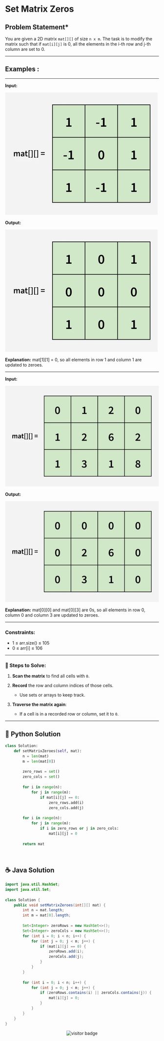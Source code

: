 # **Set Matrix Zeros**


## **Problem Statement***
You are given a 2D matrix `mat[][]` of size `n x m`. The task is to modify the matrix such that if `mat[i][j]` is 0, all the elements in the i-th row and j-th column are set to 0.

---

## **Examples :**


---

**Input:** 
    
![IMage](assets/blobid1_1751352682.jpg)
    
**Output:** 

![IMage](assets/blobid3_1751352733.jpg)
    
**Explanation:** mat[1][1] = 0, so all elements in row 1 and column 1 are updated to zeroes.

---

**Input:**

![IMage](assets/blobid0_1753182969.jpg)

**Output:** 

![IMage](assets/blobid1_1753183001.jpg)
    
**Explanation:** mat[0][0] and mat[0][3] are 0s, so all elements in row 0, column 0 and column 3 are updated to zeroes.


---



### **Constraints:**
- 1 ≤ arr.size() ≤ 105
- 0 ≤ arr[i] ≤ 106


---

### **🧠 Steps to Solve:**

1. **Scan the matrix** to find all cells with `0`.
2. **Record** the row and column indices of those cells.

   * Use sets or arrays to keep track.
3. **Traverse the matrix again**:

   * If a cell is in a recorded row or column, set it to `0`.


---


## 🐍 Python Solution

```python
class Solution:
    def setMatrixZeroes(self, mat):
        n = len(mat)
        m = len(mat[0])
        
        zero_rows = set()
        zero_cols = set()
        
        for i in range(n):
            for j in range(m):
                if mat[i][j] == 0:
                    zero_rows.add(i)
                    zero_cols.add(j)
        
        for i in range(n):
            for j in range(m):
                if i in zero_rows or j in zero_cols:
                    mat[i][j] = 0
        
        return mat




```
## ☕️ Java Solution

```java
import java.util.HashSet;
import java.util.Set;

class Solution {
    public void setMatrixZeroes(int[][] mat) {
        int n = mat.length;
        int m = mat[0].length;

        Set<Integer> zeroRows = new HashSet<>();
        Set<Integer> zeroCols = new HashSet<>();
        for (int i = 0; i < n; i++) {
            for (int j = 0; j < m; j++) {
                if (mat[i][j] == 0) {
                    zeroRows.add(i);
                    zeroCols.add(j);
                }
            }
        }

        for (int i = 0; i < n; i++) {
            for (int j = 0; j < m; j++) {
                if (zeroRows.contains(i) || zeroCols.contains(j)) {
                    mat[i][j] = 0;
                }
            }
        }
    }
}

```
<p align="center">
  <img src="https://visitor-badge.laobi.icu/badge?page_id=second-largest-problem" alt="visitor badge"/>

</p>
